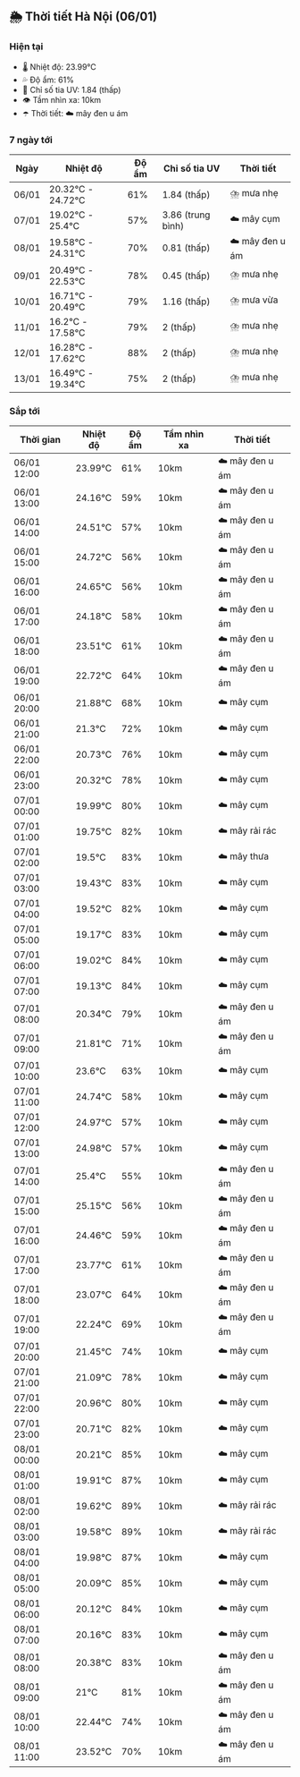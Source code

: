 ## 🌦️ Thời tiết Hà Nội (06/01)

### Hiện tại

- 🌡️ Nhiệt độ: 23.99℃
- 💦 Độ ẩm: 61%
- 🌟 Chỉ số tia UV: 1.84 (thấp)
- 👁️ Tầm nhìn xa: 10km
- ☂️ Thời tiết: ☁️ mây đen u ám

### 7 ngày tới

| Ngày | Nhiệt độ | Độ ẩm | Chỉ số tia UV | Thời tiết |
| --- | --- | --- | --- | --- |
| 06/01 | 20.32℃ - 24.72℃ | 61% | 1.84 (thấp) | ⛈️ mưa nhẹ |
| 07/01 | 19.02℃ - 25.4℃ | 57% | 3.86 (trung bình) | ☁️ mây cụm |
| 08/01 | 19.58℃ - 24.31℃ | 70% | 0.81 (thấp) | ☁️ mây đen u ám |
| 09/01 | 20.49℃ - 22.53℃ | 78% | 0.45 (thấp) | ⛈️ mưa nhẹ |
| 10/01 | 16.71℃ - 20.49℃ | 79% | 1.16 (thấp) | ⛈️ mưa vừa |
| 11/01 | 16.2℃ - 17.58℃ | 79% | 2 (thấp) | ⛈️ mưa nhẹ |
| 12/01 | 16.28℃ - 17.62℃ | 88% | 2 (thấp) | ⛈️ mưa nhẹ |
| 13/01 | 16.49℃ - 19.34℃ | 75% | 2 (thấp) | ⛈️ mưa nhẹ |

### Sắp tới

| Thời gian | Nhiệt độ | Độ ẩm | Tầm nhìn xa | Thời tiết |
| --- | --- | --- | --- | --- |
| 06/01 12:00 | 23.99℃ | 61% | 10km | ☁️ mây đen u ám |
| 06/01 13:00 | 24.16℃ | 59% | 10km | ☁️ mây đen u ám |
| 06/01 14:00 | 24.51℃ | 57% | 10km | ☁️ mây đen u ám |
| 06/01 15:00 | 24.72℃ | 56% | 10km | ☁️ mây đen u ám |
| 06/01 16:00 | 24.65℃ | 56% | 10km | ☁️ mây đen u ám |
| 06/01 17:00 | 24.18℃ | 58% | 10km | ☁️ mây đen u ám |
| 06/01 18:00 | 23.51℃ | 61% | 10km | ☁️ mây đen u ám |
| 06/01 19:00 | 22.72℃ | 64% | 10km | ☁️ mây đen u ám |
| 06/01 20:00 | 21.88℃ | 68% | 10km | ☁️ mây cụm |
| 06/01 21:00 | 21.3℃ | 72% | 10km | ☁️ mây cụm |
| 06/01 22:00 | 20.73℃ | 76% | 10km | ☁️ mây cụm |
| 06/01 23:00 | 20.32℃ | 78% | 10km | ☁️ mây cụm |
| 07/01 00:00 | 19.99℃ | 80% | 10km | ☁️ mây cụm |
| 07/01 01:00 | 19.75℃ | 82% | 10km | ☁️ mây rải rác |
| 07/01 02:00 | 19.5℃ | 83% | 10km | ☁️ mây thưa |
| 07/01 03:00 | 19.43℃ | 83% | 10km | ☁️ mây cụm |
| 07/01 04:00 | 19.52℃ | 82% | 10km | ☁️ mây cụm |
| 07/01 05:00 | 19.17℃ | 83% | 10km | ☁️ mây cụm |
| 07/01 06:00 | 19.02℃ | 84% | 10km | ☁️ mây cụm |
| 07/01 07:00 | 19.13℃ | 84% | 10km | ☁️ mây cụm |
| 07/01 08:00 | 20.34℃ | 79% | 10km | ☁️ mây đen u ám |
| 07/01 09:00 | 21.81℃ | 71% | 10km | ☁️ mây đen u ám |
| 07/01 10:00 | 23.6℃ | 63% | 10km | ☁️ mây cụm |
| 07/01 11:00 | 24.74℃ | 58% | 10km | ☁️ mây cụm |
| 07/01 12:00 | 24.97℃ | 57% | 10km | ☁️ mây cụm |
| 07/01 13:00 | 24.98℃ | 57% | 10km | ☁️ mây cụm |
| 07/01 14:00 | 25.4℃ | 55% | 10km | ☁️ mây đen u ám |
| 07/01 15:00 | 25.15℃ | 56% | 10km | ☁️ mây đen u ám |
| 07/01 16:00 | 24.46℃ | 59% | 10km | ☁️ mây đen u ám |
| 07/01 17:00 | 23.77℃ | 61% | 10km | ☁️ mây đen u ám |
| 07/01 18:00 | 23.07℃ | 64% | 10km | ☁️ mây đen u ám |
| 07/01 19:00 | 22.24℃ | 69% | 10km | ☁️ mây đen u ám |
| 07/01 20:00 | 21.45℃ | 74% | 10km | ☁️ mây cụm |
| 07/01 21:00 | 21.09℃ | 78% | 10km | ☁️ mây cụm |
| 07/01 22:00 | 20.96℃ | 80% | 10km | ☁️ mây cụm |
| 07/01 23:00 | 20.71℃ | 82% | 10km | ☁️ mây cụm |
| 08/01 00:00 | 20.21℃ | 85% | 10km | ☁️ mây cụm |
| 08/01 01:00 | 19.91℃ | 87% | 10km | ☁️ mây cụm |
| 08/01 02:00 | 19.62℃ | 89% | 10km | ☁️ mây rải rác |
| 08/01 03:00 | 19.58℃ | 89% | 10km | ☁️ mây rải rác |
| 08/01 04:00 | 19.98℃ | 87% | 10km | ☁️ mây cụm |
| 08/01 05:00 | 20.09℃ | 85% | 10km | ☁️ mây cụm |
| 08/01 06:00 | 20.12℃ | 84% | 10km | ☁️ mây cụm |
| 08/01 07:00 | 20.16℃ | 83% | 10km | ☁️ mây cụm |
| 08/01 08:00 | 20.38℃ | 83% | 10km | ☁️ mây đen u ám |
| 08/01 09:00 | 21℃ | 81% | 10km | ☁️ mây đen u ám |
| 08/01 10:00 | 22.44℃ | 74% | 10km | ☁️ mây đen u ám |
| 08/01 11:00 | 23.52℃ | 70% | 10km | ☁️ mây đen u ám |
